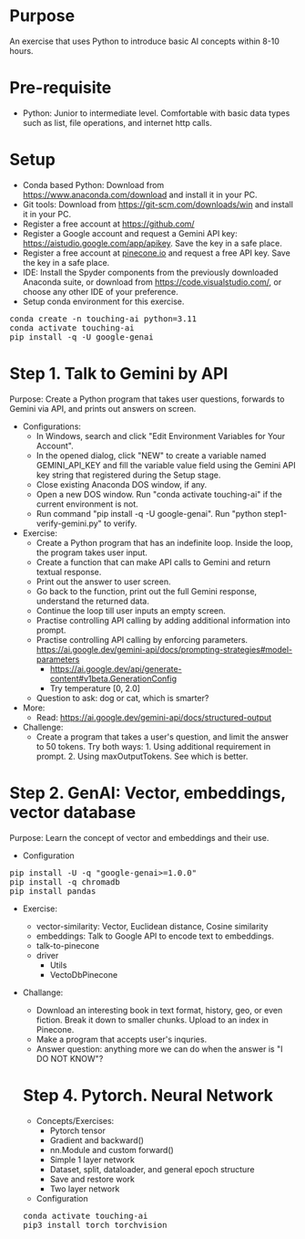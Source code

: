 # Purpose
An exercise that uses Python to introduce basic AI concepts within 8-10 hours.

# Pre-requisite
* Python: Junior to intermediate level. Comfortable with basic data types such as list, file operations, and internet http calls.

# Setup
* Conda based Python: Download from https://www.anaconda.com/download and install it in your PC.
* Git tools: Download from https://git-scm.com/downloads/win and install it in your PC.
* Register a free account at https://github.com/
* Register a Google account and request a Gemini API key: https://aistudio.google.com/app/apikey. Save the key in a safe place.
* Register a free account at [pinecone.io](https://www.pinecone.io/) and request a free API key. Save the key in a safe place.
* IDE: Install the Spyder components from the previously downloaded Anaconda suite, or download from https://code.visualstudio.com/, or choose any other IDE of your preference.
* Setup conda environment for this exercise.
<pre>
conda create -n touching-ai python=3.11
conda activate touching-ai
pip install -q -U google-genai
</pre>

# Step 1. Talk to Gemini by API
Purpose: Create a Python program that takes user questions, forwards to Gemini via API, and prints out answers on screen.
* Configurations:
  - In Windows, search and click "Edit Environment Variables for Your Account".
  - In the opened dialog, click "NEW" to create a variable named GEMINI_API_KEY and fill the variable value field using the Gemini API key string that registered during the Setup stage.
  - Close existing Anaconda DOS window, if any. 
  - Open a new DOS window. Run "conda activate touching-ai" if the current environment is not.
  - Run command "pip install -q -U google-genai". Run "python step1-verify-gemini.py" to verify.
* Exercise:
  - Create a Python program that has an indefinite loop. Inside the loop, the program takes user input.
  - Create a function that can make API calls to Gemini and return textual response.
  - Print out the answer to user screen.
  - Go back to the function, print out the full Gemini response, understand the returned data.
  - Continue the loop till user inputs an empty screen.
  - Practise controlling API calling by adding additional information into prompt.
  - Practise controlling API calling by enforcing parameters. https://ai.google.dev/gemini-api/docs/prompting-strategies#model-parameters
    + https://ai.google.dev/api/generate-content#v1beta.GenerationConfig
    + Try temperature [0, 2.0]
  - Question to ask: dog or cat, which is smarter?
* More:
  - Read: https://ai.google.dev/gemini-api/docs/structured-output
* Challenge:
  - Create a program that takes a user's question, and limit the answer to 50 tokens. Try both ways: 1. Using additional requirement in prompt. 2. Using maxOutputTokens. See which is better.

# Step 2. GenAI: Vector, embeddings, vector database
Purpose: Learn the concept of vector and embeddings and their use.
* Configuration
<pre>
pip install -U -q "google-genai>=1.0.0"
pip install -q chromadb
pip install pandas
</pre>
* Exercise:
  - vector-similarity: Vector, Euclidean distance, Cosine similarity
  - embeddings: Talk to Google API to encode text to embeddings.
  - talk-to-pinecone
  - driver
     * Utils
     * VectoDbPinecone
* Challange:
  - Download an interesting book in text format, history, geo, or even fiction. Break it down to smaller chunks. Upload to an index in Pinecone.
  - Make a program that accepts user's inquries. 
  - Answer question: anything more we can do when the answer is "I DO NOT KNOW"?

  # Step 4. Pytorch. Neural Network
  * Concepts/Exercises:
    - Pytorch tensor
    - Gradient and backward()
    - nn.Module and custom forward()
    - Simple 1 layer network
    - Dataset, split, dataloader, and general epoch structure
    - Save and restore work
    - Two layer network
  * Configuration
  <pre>
  conda activate touching-ai
  pip3 install torch torchvision
  </pre>
